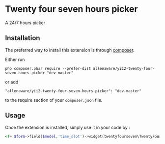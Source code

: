 Twenty four seven hours picker
==============================
A 24/7 hours picker  

Installation
------------

The preferred way to install this extension is through [composer](http://getcomposer.org/download/).

Either run

```
php composer.phar require --prefer-dist allenaware/yii2-twenty-four-seven-hours-picker "dev-master"
```

or add

```
"allenaware/yii2-twenty-four-seven-hours-picker": "dev-master"
```

to the require section of your `composer.json` file.


Usage
-----

Once the extension is installed, simply use it in your code by  :

```php
<?= $form->field($model,'time_slot')->widget(twentyfourseven\TwentyFourSeven::className(),['lang'=>'zh']) ?>
```

